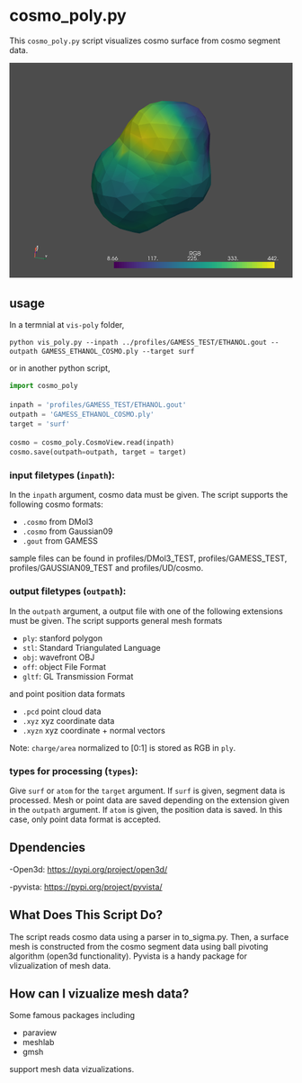 # cosmo_poly.py

This `cosmo_poly.py` script visualizes cosmo surface from cosmo segment data.

![cosmo surface image](ethanol.png)

## usage

In a termnial at `vis-poly` folder,
```termnial
python vis_poly.py --inpath ../profiles/GAMESS_TEST/ETHANOL.gout --outpath GAMESS_ETHANOL_COSMO.ply --target surf 
```

or in another python script,

```python
import cosmo_poly

inpath = 'profiles/GAMESS_TEST/ETHANOL.gout'
outpath = 'GAMESS_ETHANOL_COSMO.ply'
target = 'surf'

cosmo = cosmo_poly.CosmoView.read(inpath)
cosmo.save(outpath=outpath, target = target)
```

### input filetypes (`inpath`):

In the `inpath`  argument, cosmo data must be given. The script supports the following cosmo formats:
- `.cosmo`  from DMol3
- `.cosmo`  from Gaussian09
- `.gout`  from GAMESS

sample files can be found in profiles/DMol3_TEST, profiles/GAMESS_TEST, profiles/GAUSSIAN09_TEST and profiles/UD/cosmo.

### output filetypes (`outpath`):

In the `outpath`  argument, a output file with one of the following extensions must be given. The script supports general mesh formats  

- `ply`: stanford polygon
- `stl`: Standard Triangulated Language
- `obj`: wavefront OBJ
- `off`: object File Format
- `gltf`: GL Transmission Format

and point position data formats
- `.pcd`  point cloud data
- `.xyz`  xyz coordinate data 
- `.xyzn`  xyz coordinate + normal vectors

Note: `charge/area` normalized to [0:1] is stored as RGB in `ply`.

### types for processing (`types`):

Give `surf`  or `atom` for the `target`  argument. If `surf` is given, segment data is processed. Mesh or point data are saved depending on the extension given in the `outpath` argument.
If `atom`  is given, the position data is saved. In this case, only point data format is accepted.

## Dpendencies

-Open3d: https://pypi.org/project/open3d/

-pyvista: https://pypi.org/project/pyvista/

## What Does This Script Do?

The script reads cosmo data using a parser in to_sigma.py. Then, a surface mesh is constructed from the cosmo segment data using ball pivoting algorithm (open3d functionality).  Pyvista is a handy package for vlizualization of mesh data. 

## How can I vizualize mesh data?

Some famous packages including
- paraview
- meshlab
- gmsh

support mesh data vizualizations.